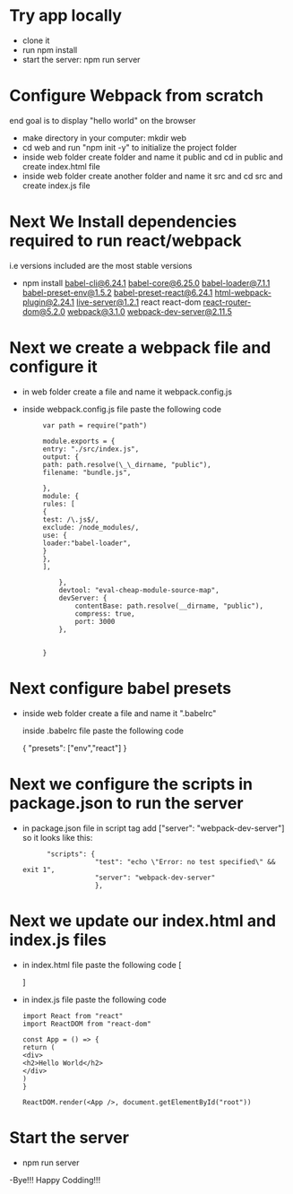 # Try app locally
- clone it
- run npm install
- start the server: npm run server

# Configure Webpack from scratch
 end goal is to display "hello world" on the browser
 
 - make directory in your computer: mkdir web
 - cd web and run "npm init -y" to initialize the project folder
 - inside web folder create folder and name it public and cd in public and create index.html file
 - inside web folder create another folder and name it src and cd src and create index.js file
 
 # Next We Install dependencies required to run react/webpack

  i.e versions included are the most stable versions

  - npm install
         babel-cli@6.24.1
         babel-core@6.25.0
         babel-loader@7.1.1
         babel-preset-env@1.5.2
         babel-preset-react@6.24.1
         html-webpack-plugin@2.24.1
         live-server@1.2.1
         react
         react-dom
         react-router-dom@5.2.0
         webpack@3.1.0
         webpack-dev-server@2.11.5

# Next we create a webpack file and configure it
 
 - in web folder create a file and name it webpack.config.js
 - inside webpack.config.js file paste the following code
        
            var path = require("path")

            module.exports = {
            entry: "./src/index.js",
            output: {
            path: path.resolve(\_\_dirname, "public"),
            filename: "bundle.js",
        
            },
            module: {
            rules: [
            {
            test: /\.js$/,
            exclude: /node_modules/,
            use: {
            loader:"babel-loader",
            }
            },
            ],

                },
                devtool: "eval-cheap-module-source-map",
                devServer: {
                    contentBase: path.resolve(__dirname, "public"),
                    compress: true,
                    port: 3000
                },
            

            }

# Next configure babel presets
  - inside web folder create a file and name it ".babelrc"
    
    inside .babelrc file paste the following code

      {
         "presets": ["env","react"]
      }


# Next we configure the scripts in package.json to run the server

- in package.json file in script tag add ["server": "webpack-dev-server"]
  so it looks like this:

            "scripts": {
                        "test": "echo \"Error: no test specified\" && exit 1",
                        "server": "webpack-dev-server"
                        },

# Next we update our index.html and index.js files

  - in index.html file paste the following code
      [
           <!DOCTYPE html>

       <html lang="en">
       <head>
       <meta charset="UTF-8">
       <meta name="viewport" content="width=device-width, initial-scale=1.0">
       <title>Document</title>
       </head>
       <body>
       <div id="root"></div>
       <script src="./bundle.js"></script>
       </body>
       </html>

      ]

  - in index.js file paste the following code
      
        
        import React from "react"
        import ReactDOM from "react-dom"

        const App = () => {
        return (
        <div>
        <h2>Hello World</h2>
        </div>
        )
        }

        ReactDOM.render(<App />, document.getElementById("root"))


# Start the server
  - npm run server


  -Bye!!! Happy Codding!!!